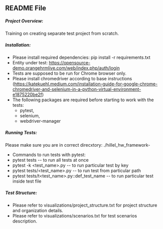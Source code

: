 ## README File

##### Project Overview: 
Training on creating separate test project from scratch.

##### Installation: 
- Please install required dependencies: pip install -r requirements.txt
- Entity under test: https://opensource-demo.orangehrmlive.com/web/index.php/auth/login
- Tests are supposed to be run for Chrome browser only. 
- Please install chromedriver according to base instructions (https://katekuehl.medium.com/installation-guide-for-google-chrome-chromedriver-and-selenium-in-a-python-virtual-environment-e1875220be2f)
- The following packages are required before starting to work with the tests:
  - pytest, 
  - selenium, 
  - webdriver-manager

##### Running Tests: 
Please make sure you are in correct direcxtory: ./hillel_hw_framework-
- Commands to run tests with pytest:
- pytest tests  -- to  run all tests at once
- pytest -k <test_name>.py -- to run particular test by key
- pytest tests/<test_name>.py --  to run test from particular path
- pytest tests/t<test_name>.py::def_test_name -- to run particular test inside test file

##### Test Structure: 
- Please refer to visualizations/project_structure.txt for project structure and organization details. 
- Please refer to visualizations/scenarios.txt for test scenarios description. 

